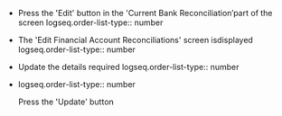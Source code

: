 - Press the 'Edit' button in the 'Current Bank Reconciliation’part of the screen
  logseq.order-list-type:: number
- The 'Edit Financial Account Reconciliations' screen isdisplayed
  logseq.order-list-type:: number
- Update the details required
  logseq.order-list-type:: number
- logseq.order-list-type:: number
  
  Press the 'Update' button